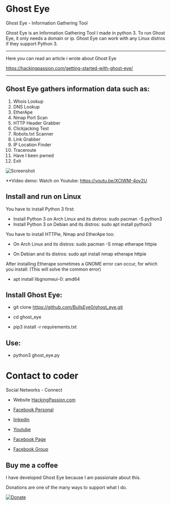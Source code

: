 # Ghost Eye
Ghost Eye - Information Gathering Tool
<div>

Ghost Eye is an Information Gathering Tool I made in python 3. 
To run Ghost Eye, it only needs a domain or ip.
Ghost Eye can work with any Linux distros if they support Python 3.

****
Here you can read an article i wrote about Ghost Eye

https://hackingpassion.com/getting-started-with-ghost-eye/

****


## Ghost Eye gathers information data such as:

1.   Whois Lookup
2.   DNS Lookup
3.   EtherApe
4.   Nmap Port Scan
5.   HTTP Header Grabber
6.   Clickjacking Test
7.   Robots.txt Scanner
8.   Link Grabber
9.   IP Location Finder
10.  Traceroute
11.  Have I been pwned
12.  Exit

![Screenshot](ghost-eye.png)

  
**Video demo: Watch on Youtube:
https://youtu.be/XCtWM-4ov2U


## Install and run on Linux
You have to install Python 3 first:
<div>
  
* Install Python 3 on Arch Linux and its distros: sudo pacman -S python3
* Install Python 3 on Debian and its distros: sudo apt install python3

 
 
You have to install HTTPie, Nmap and EtherApe too:

  
* On Arch Linux and its distros: sudo pacman -S nmap etherape httpie


* On Debian and its distros: sudo apt install nmap etherape httpie

After installing Etherape sometimes a GNOME error can occur, for which you install: (This will solve the common error)
* apt install libgnomeui-0: amd64

    
    
## Install Ghost Eye:
* git clone https://github.com/BullsEye0/ghost_eye.git

* cd ghost_eye
  
* pip3 install -r requirements.txt

  
## Use:
* python3 ghost_eye.py


# Contact to coder
Social Networks - Connect

* Website [HackingPassion.com](https://hackingpassion.com)

* [Facebook Personal](https://www.facebook.com/jolandadekoff)

* [linkedin](https://www.linkedin.com/in/jolandadekoff/)

* [Youtube](https://youtu.be/XCtWM-4ov2U)

* [Facebook Page](https://www.facebook.com/ethical.hack.group)

* [Facebook Group](https://www.facebook.com/groups/ethical.hack.group/)
  
  

## Buy me a coffee
I have developed Ghost Eye because I am passionate about this. 

Donations are one of the many ways to support what I do.

[![Donate](https://img.shields.io/badge/Donate-PayPal-green.svg)](https://www.paypal.com/cgi-bin/webscr?cmd=_s-xclick&hosted_button_id=R96YN2PUS8V8W)

